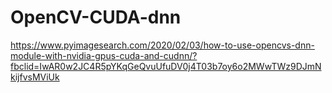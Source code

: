 # OpenCV-CUDA-dnn
https://www.pyimagesearch.com/2020/02/03/how-to-use-opencvs-dnn-module-with-nvidia-gpus-cuda-and-cudnn/?fbclid=IwAR0w2JC4R5pYKqGeQvuUfuDV0j4T03b7oy6o2MWwTWz9DJmNkijfvsMViUk
